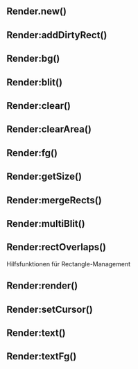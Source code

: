 ## Render.new()

## Render:addDirtyRect()

## Render:bg()

## Render:blit()

## Render:clear()

## Render:clearArea()

## Render:fg()

## Render:getSize()

## Render:mergeRects()

## Render:multiBlit()

## Render:rectOverlaps()
Hilfsfunktionen für Rectangle-Management

## Render:render()

## Render:setCursor()

## Render:text()

## Render:textFg()


